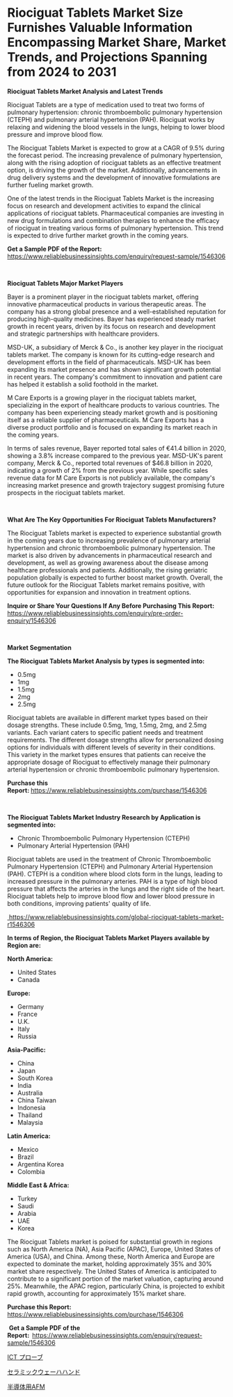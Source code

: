 <p><h1>Riociguat Tablets Market Size Furnishes Valuable Information Encompassing Market Share, Market Trends, and Projections Spanning from 2024 to 2031</h1></p><p><strong>Riociguat Tablets Market Analysis and Latest Trends</strong></p>
<p><p>Riociguat Tablets are a type of medication used to treat two forms of pulmonary hypertension: chronic thromboembolic pulmonary hypertension (CTEPH) and pulmonary arterial hypertension (PAH). Riociguat works by relaxing and widening the blood vessels in the lungs, helping to lower blood pressure and improve blood flow.</p><p>The Riociguat Tablets Market is expected to grow at a CAGR of 9.5% during the forecast period. The increasing prevalence of pulmonary hypertension, along with the rising adoption of riociguat tablets as an effective treatment option, is driving the growth of the market. Additionally, advancements in drug delivery systems and the development of innovative formulations are further fueling market growth.</p><p>One of the latest trends in the Riociguat Tablets Market is the increasing focus on research and development activities to expand the clinical applications of riociguat tablets. Pharmaceutical companies are investing in new drug formulations and combination therapies to enhance the efficacy of riociguat in treating various forms of pulmonary hypertension. This trend is expected to drive further market growth in the coming years.</p></p>
<p><strong>Get a Sample PDF of the Report:&nbsp;</strong> <a href="https://www.reliablebusinessinsights.com/enquiry/request-sample/1546306">https://www.reliablebusinessinsights.com/enquiry/request-sample/1546306</a></p>
<p>&nbsp;</p>
<p><strong>Riociguat Tablets Major Market Players</strong></p>
<p><p>Bayer is a prominent player in the riociguat tablets market, offering innovative pharmaceutical products in various therapeutic areas. The company has a strong global presence and a well-established reputation for producing high-quality medicines. Bayer has experienced steady market growth in recent years, driven by its focus on research and development and strategic partnerships with healthcare providers.</p><p>MSD-UK, a subsidiary of Merck & Co., is another key player in the riociguat tablets market. The company is known for its cutting-edge research and development efforts in the field of pharmaceuticals. MSD-UK has been expanding its market presence and has shown significant growth potential in recent years. The company's commitment to innovation and patient care has helped it establish a solid foothold in the market.</p><p>M Care Exports is a growing player in the riociguat tablets market, specializing in the export of healthcare products to various countries. The company has been experiencing steady market growth and is positioning itself as a reliable supplier of pharmaceuticals. M Care Exports has a diverse product portfolio and is focused on expanding its market reach in the coming years.</p><p>In terms of sales revenue, Bayer reported total sales of €41.4 billion in 2020, showing a 3.8% increase compared to the previous year. MSD-UK's parent company, Merck & Co., reported total revenues of $46.8 billion in 2020, indicating a growth of 2% from the previous year. While specific sales revenue data for M Care Exports is not publicly available, the company's increasing market presence and growth trajectory suggest promising future prospects in the riociguat tablets market.</p></p>
<p>&nbsp;</p>
<p><strong>What Are The Key Opportunities For Riociguat Tablets Manufacturers?</strong></p>
<p><p>The Riociguat Tablets market is expected to experience substantial growth in the coming years due to increasing prevalence of pulmonary arterial hypertension and chronic thromboembolic pulmonary hypertension. The market is also driven by advancements in pharmaceutical research and development, as well as growing awareness about the disease among healthcare professionals and patients. Additionally, the rising geriatric population globally is expected to further boost market growth. Overall, the future outlook for the Riociguat Tablets market remains positive, with opportunities for expansion and innovation in treatment options.</p></p>
<p><strong>Inquire or Share Your Questions If Any Before Purchasing This Report:</strong> <a href="https://www.reliablebusinessinsights.com/enquiry/pre-order-enquiry/1546306">https://www.reliablebusinessinsights.com/enquiry/pre-order-enquiry/1546306</a></p>
<p>&nbsp;</p>
<p><strong>Market Segmentation</strong></p>
<p><strong>The Riociguat Tablets Market Analysis by types is segmented into:</strong></p>
<p><ul><li>0.5mg</li><li>1mg</li><li>1.5mg</li><li>2mg</li><li>2.5mg</li></ul></p>
<p><p>Riociguat tablets are available in different market types based on their dosage strengths. These include 0.5mg, 1mg, 1.5mg, 2mg, and 2.5mg variants. Each variant caters to specific patient needs and treatment requirements. The different dosage strengths allow for personalized dosing options for individuals with different levels of severity in their conditions. This variety in the market types ensures that patients can receive the appropriate dosage of Riociguat to effectively manage their pulmonary arterial hypertension or chronic thromboembolic pulmonary hypertension.</p></p>
<p><strong>Purchase this Report:&nbsp;</strong><a href="https://www.reliablebusinessinsights.com/purchase/1546306">https://www.reliablebusinessinsights.com/purchase/1546306</a></p>
<p>&nbsp;</p>
<p><strong>The Riociguat Tablets Market Industry Research by Application is segmented into:</strong></p>
<p><ul><li>Chronic Thromboembolic Pulmonary Hypertension (CTEPH)</li><li>Pulmonary Arterial Hypertension (PAH)</li></ul></p>
<p><p>Riociguat tablets are used in the treatment of Chronic Thromboembolic Pulmonary Hypertension (CTEPH) and Pulmonary Arterial Hypertension (PAH). CTEPH is a condition where blood clots form in the lungs, leading to increased pressure in the pulmonary arteries. PAH is a type of high blood pressure that affects the arteries in the lungs and the right side of the heart. Riociguat tablets help to improve blood flow and lower blood pressure in both conditions, improving patients' quality of life.</p></p>
<p><a href="https://www.reliablebusinessinsights.com/global-riociguat-tablets-market-r1546306">&nbsp;https://www.reliablebusinessinsights.com/global-riociguat-tablets-market-r1546306</a></p>
<p><strong>In terms of Region, the Riociguat Tablets Market Players available by Region are:</strong></p>
<p>
    <p> <strong> North America: </strong>
        <ul>
            <li>United States</li>
            <li>Canada</li>
        </ul>
        </p> 
    <p> <strong> Europe: </strong>
        <ul>
            <li>Germany</li>
            <li>France</li>
            <li>U.K.</li>
            <li>Italy</li>
            <li>Russia</li>
        </ul>
        </p> 
    <p> <strong> Asia-Pacific: </strong>
        <ul>
            <li>China</li>
            <li>Japan</li>
            <li>South Korea</li>
            <li>India</li>
            <li>Australia</li>
            <li>China Taiwan</li>
            <li>Indonesia</li>
            <li>Thailand</li>
            <li>Malaysia</li>
        </ul>
        </p> 
    <p> <strong> Latin America: </strong>
        <ul>
            <li>Mexico</li>
            <li>Brazil</li>
            <li>Argentina Korea</li>
            <li>Colombia</li>
        </ul>
        </p> 
    <p> <strong> Middle East & Africa: </strong>
        <ul>
            <li>Turkey</li>
            <li>Saudi</li>
            <li>Arabia</li>
            <li>UAE</li>
            <li>Korea</li>
        </ul>
    </p>
    </p>
<p><p>The Riociguat Tablets market is poised for substantial growth in regions such as North America (NA), Asia Pacific (APAC), Europe, United States of America (USA), and China. Among these, North America and Europe are expected to dominate the market, holding approximately 35% and 30% market share respectively. The United States of America is anticipated to contribute to a significant portion of the market valuation, capturing around 25%. Meanwhile, the APAC region, particularly China, is projected to exhibit rapid growth, accounting for approximately 15% market share.</p></p>
<p><strong>Purchase this Report: </strong><a href="https://www.reliablebusinessinsights.com/purchase/1546306">https://www.reliablebusinessinsights.com/purchase/1546306</a></p>
<p>&nbsp;<strong>Get a Sample PDF of the Report:&nbsp;&nbsp;</strong><a href="https://www.reliablebusinessinsights.com/enquiry/request-sample/1546306">https://www.reliablebusinessinsights.com/enquiry/request-sample/1546306</a></p>
<p><strong></strong></p>
<p><p><a href="https://github.com/reliezer65/Market-Research-Report-List-2/blob/main/3506441177700.md">ICT プローブ</a></p><p><a href="https://github.com/laurenreichert/Market-Research-Report-List-2/blob/main/2255813177698.md">セラミックウェーハハンド</a></p><p><a href="https://github.com/RodHoppe07/Market-Research-Report-List-2/blob/main/4144849177699.md">半導体用AFM</a></p></p>